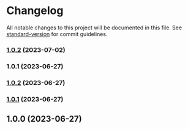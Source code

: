 # Changelog

All notable changes to this project will be documented in this file. See [standard-version](https://github.com/conventional-changelog/standard-version) for commit guidelines.

### [1.0.2](https://github.com/Onlyacat233/quickdrop/compare/v1.0.1...v1.0.2) (2023-07-02)

### 1.0.1 (2023-06-27)

### [1.0.2](https://github.com/Onlyacat233/quickdrop/compare/v1.0.1...v1.0.2) (2023-06-27)

### [1.0.1](https://github.com/Onlyacat233/quickdrop/compare/v1.0.0...v1.0.1) (2023-06-27)

## 1.0.0 (2023-06-27)
